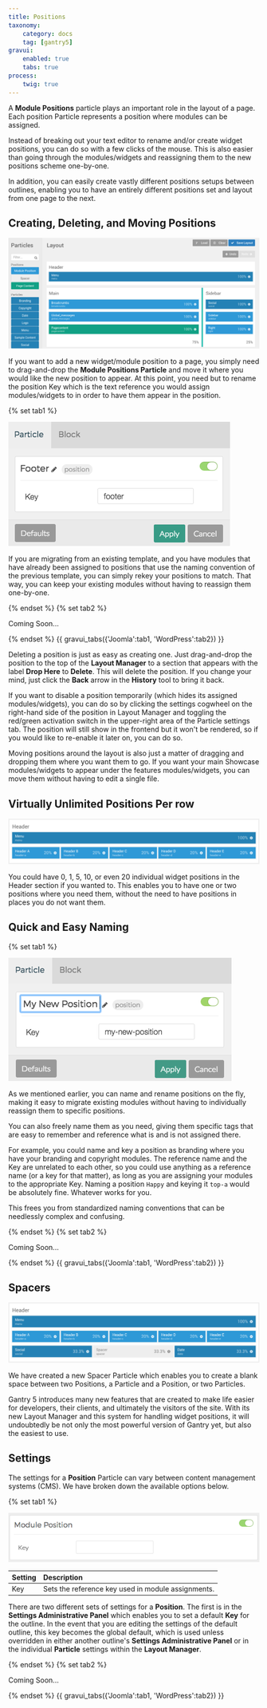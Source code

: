 ```yaml
---
title: Positions
taxonomy:
    category: docs
    tag: [gantry5]
gravui:
    enabled: true
    tabs: true
process:
    twig: true
---
```


A **Module Positions** particle plays an important role in the layout of a page. Each position Particle represents a position where modules can be assigned.

Instead of breaking out your text editor to rename and/or create widget positions, you can do so with a few clicks of the mouse. This is also easier than going through the modules/widgets and reassigning them to the new positions scheme one-by-one.

In addition, you can easily create vastly different positions setups between outlines, enabling you to have an entirely different positions set and layout from one page to the next.

Creating, Deleting, and Moving Positions
-----

![Positions](positions_6.png)

If you want to add a new widget/module position to a page, you simply need to drag-and-drop the **Module Positions Particle** and move it where you would like the new position to appear. At this point, you need but to rename the position Key which is the text reference you would assign modules/widgets to in order to have them appear in the position.

{% set tab1 %}

![Positions](positions_1.png)

If you are migrating from an existing template, and you have modules that have already been assigned to positions that use the naming convention of the previous template, you can simply rekey your positions to match. That way, you can keep your existing modules without having to reassign them one-by-one.

{% endset %}
{% set tab2 %}

Coming Soon...

{% endset %}
{{ gravui_tabs({'Joomla':tab1, 'WordPress':tab2}) }}

Deleting a position is just as easy as creating one. Just drag-and-drop the position to the top of the **Layout Manager** to a section that appears with the label **Drop Here** to **Delete**. This will delete the position. If you change your mind, just click the **Back** arrow in the **History** tool to bring it back.

If you want to disable a position temporarily (which hides its assigned modules/widgets), you can do so by clicking the settings cogwheel on the right-hand side of the position in Layout Manager and toggling the red/green activation switch in the upper-right area of the Particle settings tab. The position will still show in the frontend but it won't be rendered, so if you would like to re-enable it later on, you can do so.

Moving positions around the layout is also just a matter of dragging and dropping them where you want them to go. If you want your main Showcase modules/widgets to appear under the features modules/widgets, you can move them without having to edit a single file.

Virtually Unlimited Positions Per row
-----

![Positions](positions_4.png)

You could have 0, 1, 5, 10, or even 20 individual widget positions in the Header section if you wanted to. This enables you to have one or two positions where you need them, without the need to have positions in places you do not want them.

Quick and Easy Naming
-----

{% set tab1 %}

![Positions](positions_2.png)

As we mentioned earlier, you can name and rename positions on the fly, making it easy to migrate existing modules without having to individually reassign them to specific positions.

You can also freely name them as you need, giving them specific tags that are easy to remember and reference what is and is not assigned there.

For example, you could name and key a position as branding where you have your branding and copyright modules. The reference name and the Key are unrelated to each other, so you could use anything as a reference name (or a key for that matter), as long as you are assigning your modules to the appropriate Key. Naming a position `Happy` and keying it `top-a` would be absolutely fine. Whatever works for you.

This frees you from standardized naming conventions that can be needlessly complex and confusing.

{% endset %}
{% set tab2 %}

Coming Soon...

{% endset %}
{{ gravui_tabs({'Joomla':tab1, 'WordPress':tab2}) }}

Spacers
-----

![Spacers](positions_5.png)

We have created a new Spacer Particle which enables you to create a blank space between two Positions, a Particle and a Position, or two Particles.

Gantry 5 introduces many new features that are created to make life easier for developers, their clients, and ultimately the visitors of the site. With its new Layout Manager and this system for handling widget positions, it will undoubtedly be not only the most powerful version of Gantry yet, but also the easiest to use.

Settings
-----

The settings for a **Position** Particle can vary between content management systems (CMS). We have broken down the available options below.

{% set tab1 %}

![Settings](positions_settings_j.png)

| Setting | Description                                        |
| :------ | :----------------------------------                |
| Key     | Sets the reference key used in module assignments. |

There are two different sets of settings for a **Position**. The first is in the **Settings Administrative Panel** which enables you to set a default **Key** for the outline. In the event that you are editing the settings of the default outline, this key becomes the global default, which is used unless overridden in either another outline's **Settings Administrative Panel** or in the individual **Particle** settings within the **Layout Manager**.

{% endset %}
{% set tab2 %}

Coming Soon...

{% endset %}
{{ gravui_tabs({'Joomla':tab1, 'WordPress':tab2}) }}
